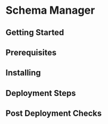 # Schema Manager

## Getting Started

## Prerequisites

## Installing

## Deployment Steps

## Post Deployment Checks


